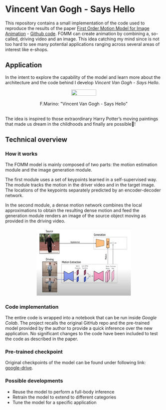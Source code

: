 # Vincent Van Gogh - Says Hello

This repository contains a small implementation of the code used to reproduce the results of the paper [First Order Motion Model for Image Animation](https://papers.nips.cc/paper/8935-first-order-motion-model-for-image-animation) - [Github code](https://github.com/AliaksandrSiarohin/first-order-model). FOMM can create animation by combining a, so-called, driving video and an image. This idea catching my mind since is not too hard to see many potential applications ranging across several areas of interest like e-shops.

## Application

In the intent to explore the capability of the model and learn more about the architecture and the code behind I develop *Vincent Van Gogh - Says Hello*.
<br/>
<p align="center">
  <img src="./images/VanGogh_SaysHello.gif" width=40% height=40% />
</p>
<center>F.Marino: "Vincent Van Gogh - Says Hello"</center>
<br/>

The idea is inspired to those extraordinary Harry Potter’s moving paintings that made us dream in the childhoods and finally are possible🧙‍!

## Technical overview

### How it works

The FOMM model is mainly composed of two parts: the motion estimation module and the image generation module.

The first module uses a set of keypoints learned in a self-supervised way. The module tracks the motion in the driver video and in the target image. The locations of the keypoints separately predicted by an encoder-decoder network.

In the second module, a dense motion network combines the local approximations to obtain the resulting dense motion and feed the generation module renders an image of the source object moving as provided in the
driving video.

<p align="center">
  <img src="./images/detailed_architecture.png" width=60% height=60% />
</p>

### Code implementation

The entire code is wrapped into a notebook that can be run inside *Google Colab*. The project recalls the original GitHub repo and the pre-trained model provided by the author to provide a quick inference over the new application. No significant changes to the code have been included to test the code as described in the paper.

### Pre-trained checkpoint
Original checkpoints of the model can be found under following link: [google-drive](https://drive.google.com/open?id=1PyQJmkdCsAkOYwUyaj_l-l0as-iLDgeH).

### Possible developments

- Reuse the model to perform a full-body inference
- Retrain the model to extend to different categories
- Tune the model for a specific application
